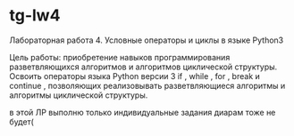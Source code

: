 # tg-lw4
Лабораторная работа 4. Условные операторы и циклы в языке Python3

Цель работы: приобретение навыков программирования разветвляющихся алгоритмов и
алгоритмов циклической структуры. Освоить операторы языка Python версии 3 if , while ,
for , break и continue , позволяющих реализовывать разветвляющиеся алгоритмы и
алгоритмы циклической структуры.

в этой ЛР выполню только индивидуальные задания
диарам тоже не будет(